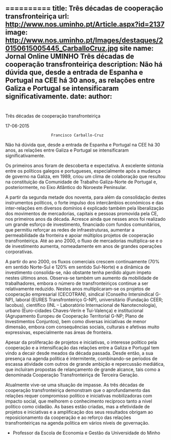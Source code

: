 ==========
 title: Três décadas de cooperação transfronteiriça
url: http://www.nos.uminho.pt/Article.aspx?id=2137
image: http://www.nos.uminho.pt/Images/destaques/20150615005445_CarballoCruz.jpg
site name: Jornal Online UMINHO Três décadas de cooperação transfronteiriça
description: Não há dúvida que, desde a entrada de Espanha e Portugal na CEE há 30 anos, as relações entre Galiza e Portugal se intensificaram significativamente.
date: 
author: 
 --- 
# 

Três décadas de cooperação transfronteiriça

17-06-2015

                        Francisco Carballo-Cruz

Não há dúvida que, desde a entrada de Espanha e Portugal na CEE há 30 anos, as relações entre Galiza e Portugal se intensificaram significativamente.

Os primeiros anos foram de descoberta e expectativa. A excelente sintonia entre os políticos galegos e portugueses, especialmente após a mudança de governo na Galiza, em 1989, criou um clima de colaboração que resultou na constituição da Comunidade de Trabalho Galiza-Norte de Portugal e, posteriormente, no Eixo Atlântico do Noroeste Peninsular.

A partir da segunda metade dos noventa, para além da consolidação destes instrumentos políticos, o forte impulso dos intercâmbios económicos e das inter-relações em diversos domínios é explicado também pela liberalização dos movimentos de mercadorias, capitais e pessoas promovida pela CE, nos primeiros anos da década. Acresce ainda que nesses anos foi realizado um grande esforço de investimento, financiado com fundos comunitários, que permitiu reforçar as redes de infraestruturas, aumentar a permeabilidade da fronteira e apoiar múltiplos projetos de cooperação transfronteiriça. Até ao ano 2000, o fluxo de mercadorias multiplica-se e o de investimento aumenta, nomeadamente em anos de grandes operações corporativas.

A partir do ano 2000, os fluxos comerciais crescem continuamente (70% em sentido Norte-Sul e 120% em sentido Sul-Norte) e a dinâmica de investimento consolida-se, não obstante tenha perdido algum ímpeto nestes últimos anos. Observa-se também um aumento da mobilidade de trabalhadores, embora o número de transfronteiriços continue a ser relativamente reduzido. Nestes anos multiplicaram-se os projetos de cooperação empresarial (CECOTRAN), sindical (Conselho Intersindical G-NP), laboral (EURES Transfronteiriço G-NP), universitário (Fundação CEER; Iacobus), científico (INL – Laboratório Internacional de Nanotecnologia), urbano (Euro-cidades Chaves-Verín e Tui-Valença) e institucional (Agrupamento Europeu de Cooperação Territorial G-NP; Plano de Investimentos Conjuntos), bem como diversas iniciativas de menor dimensão, embora com consequências sociais, culturais e afetivas muito expressivas, especialmente nas áreas de fronteira.

Apesar da proliferação de projetos e iniciativas, o interesse político pela cooperação e a intensificação das relações entre a Galiza e Portugal tem vindo a decair desde meados da década passada. Desde então, a sua presença na agenda política é intermitente, combinando-se períodos de escassa atividade com outros de grande ambição e repercussão mediática, que incluíram propostas de relançamento de grande alcance, tais como a denominada Cooperação Transfronteiriça de Terceira Geração.

Atualmente vive-se uma situação de impasse. As três décadas de cooperação transfronteiriça demonstram que o aprofundamento das relações requer compromisso político e iniciativas mobilizadoras com impacto social, que melhorem o conhecimento recíproco tanto a nível político como cidadão. As bases estão criadas, mas a efetividade de projetos e iniciativas e a amplificação dos seus resultados obrigam ao reposicionamento da cooperação e ao reforço das relações transfronteiriças na agenda política em vários níveis de governação.

* Professor da Escola de Economia e Gestão da Universidade do Minho


